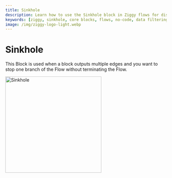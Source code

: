 ```yaml
---
title: Sinkhole
description: Learn how to use the Sinkhole block in Ziggy flows for discarding unwanted data paths. Complete guide with examples and configuration options.
keywords: [ziggy, sinkhole, core blocks, flows, no-code, data filtering, discard]
image: /img/ziggy-logo-light.webp
---
```


# Sinkhole

This Block is used when a block outputs multiple edges and you want to stop 
one branch of the Flow without terminating the Flow.

<img src="/img/flows/blocks/core/sinkhole-block.png" alt="Sinkhole" width="300" />

